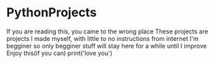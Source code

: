 # PythonProjects
If you are reading this, you came to the wrong place
These projects are projects I made myself, with little to no instructions from internet
I'm begginer so only begginer stuff will stay here for a while until I improve
Enjoy this(if you can)
print('love you')

